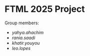 # FTML 2025 Project

Group members:
- *yahya.ahachim*
- *rania.saadi*
- *khatir.youyou*
- *leo.lopes*
